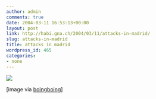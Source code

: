 ```yaml
---
author: admin
comments: true
date: 2004-03-11 16:53:13+00:00
layout: post
link: http://habi.gna.ch/2004/03/11/attacks-in-madrid/
slug: attacks-in-madrid
title: attacks in madrid
wordpress_id: 465
categories:
- none
---
```


[![](http://habi.gna.ch/blog/images/20040311elpepuopi_1_G_LCO.gif)](http://news.google.ch/news?hl=de&edition=de&q=madrid&btnG=News-Suche)

[image via [boingboing](http://boingboing.net/2004_03_01_archive.html#107901481879871866)]
